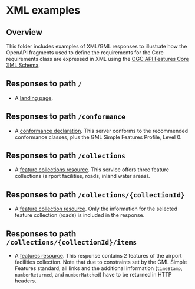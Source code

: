 # XML examples

## Overview

This folder includes examples of XML/GML responses to illustrate how the
OpenAPI fragments used to define the requirements for the
Core requirements class are expressed in XML using the
[OGC API Features Core XML Schema](https://raw.githubusercontent.com/opengeospatial/WFS_FES/master/core/xml/core.xsd).

## Responses to path `/`

* A [landing page](LandingPage.xml).

## Responses to path `/conformance`

* A [conformance declaration](ConformsTo.xml). This server conforms to the recommended conformance classes, plus the GML Simple Features Profile, Level 0.

## Responses to path `/collections`

* A [feature collections resource](Collections.xml). This service offers three feature collections (airport facilities, roads, inland water areas).

## Responses to path `/collections/{collectionId}`

* A [feature collection resource](Collection.xml). Only the information for the selected feature collection (roads) is included in the response.

## Responses to path `/collections/{collectionId}/items`

* A [features resource](FeatureCollection.xml). This response contains 2 features of the airport facilities collection. Note that due to constraints set by the GML Simple Features standard, all links and the additional information (`timeStamp`, `numberReturned`, and `numberMatched`) have to be returned in HTTP headers.
